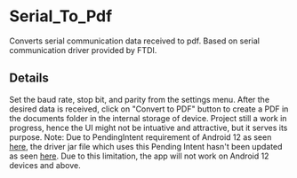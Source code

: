 # Serial_To_Pdf
Converts serial communication data received  to pdf. Based on serial communication driver provided by FTDI.

## Details
Set the baud rate, stop bit, and parity from the settings menu. After the desired data is received, click on "Convert to PDF" button to create a PDF in the documents
folder in the internal storage of device.
Project still a work in progress, hence the UI might not be intuative and attractive, but it serves its purpose.
Note: Due to PendingIntent requirement of Android 12 as seen [here](https://developer.android.com/about/versions/12/behavior-changes-12#pending-intent-mutability), the driver
jar file which uses this Pending Intent hasn't been updated as seen [here](https://www.ftdichip.com/old2020/Android.htm). Due to this limitation, the app will not
work on Android 12 devices and above.
